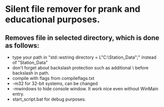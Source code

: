 # Silent file remover for prank and educational purposes.

## Removes file in selected directory, which is done as follows:
- type your path in "std::wstring directory = L"C:\\Station_Data";" instead of "Station_Data"
- don't forget about backslash protection such as additional \\ before backslash in path.
- compile with flags from compileflags.txt
- -m32 for 32-bit systems, can be changed
- -mwindows to hide console window. It work nice even without WinMain entry.
- start_script.bat for debug purposes.
